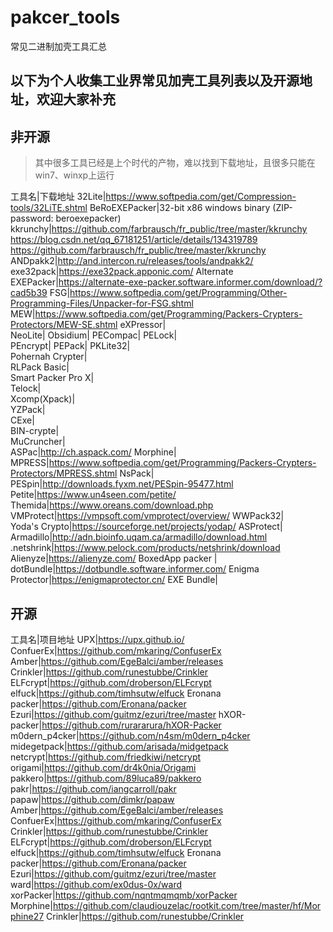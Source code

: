 # pakcer_tools
常见二进制加壳工具汇总
## 以下为个人收集工业界常见加壳工具列表以及开源地址，欢迎大家补充
## 非开源
> 其中很多工具已经是上个时代的产物，难以找到下载地址，且很多只能在win7、winxp上运行

工具名|下载地址
32Lite|https://www.softpedia.com/get/Compression-tools/32LiTE.shtml
BeRoEXEPacker|32-bit x86 windows binary (ZIP-password: beroexepacker)
kkrunchy|https://github.com/farbrausch/fr_public/tree/master/kkrunchy	https://blog.csdn.net/qq_67181251/article/details/134319789			https://github.com/farbrausch/fr_public/tree/master/kkrunchy
ANDpakk2|http://and.intercon.ru/releases/tools/andpakk2/
exe32pack|https://exe32pack.apponic.com/
Alternate EXEPacker|https://alternate-exe-packer.software.informer.com/download/?cad5b39
FSG|https://www.softpedia.com/get/Programming/Other-Programming-Files/Unpacker-for-FSG.shtml
MEW|https://www.softpedia.com/get/Programming/Packers-Crypters-Protectors/MEW-SE.shtml
eXPressor|		
NeoLite|
Obsidium|
PECompac|
PELock|		
PEncrypt|
PEPack|	
PKLite32|			
Pohernah Crypter|		
RLPack Basic|			
Smart Packer Pro X|			
Telock|				
Xcomp(Xpack)|				
YZPack|					
CExe|					
BIN-crypte|				
MuCruncher|					
ASPac|http://ch.aspack.com/
Morphine|					
MPRESS|https://www.softpedia.com/get/Programming/Packers-Crypters-Protectors/MPRESS.shtml
NsPack|
PESpin|http://downloads.fyxm.net/PESpin-95477.html
Petite|https://www.un4seen.com/petite/
Themida|https://www.oreans.com/download.php
VMProtect|https://vmpsoft.com/vmprotect/overview/
WWPack32|					
Yoda's Crypto|https://sourceforge.net/projects/yodap/
ASProtect|					
Armadillo|http://adn.bioinfo.uqam.ca/armadillo/download.html
.netshrink|https://www.pelock.com/products/netshrink/download
Alienyze|https://alienyze.com/
BoxedApp packer	|				
dotBundle|https://dotbundle.software.informer.com/
Enigma Protector|https://enigmaprotector.cn/
EXE Bundle|
## 开源
工具名|项目地址
UPX|https://upx.github.io/
ConfuerEx|https://github.com/mkaring/ConfuserEx
Amber|https://github.com/EgeBalci/amber/releases
Crinkler|https://github.com/runestubbe/Crinkler
ELFcrypt|https://github.com/droberson/ELFcrypt
elfuck|https://github.com/timhsutw/elfuck
Eronana packer|https://github.com/Eronana/packer
Ezuri|https://github.com/guitmz/ezuri/tree/master
hXOR-packer|https://github.com/rurararura/hXOR-Packer
m0dern_p4cker|https://github.com/n4sm/m0dern_p4cker
midegetpack|https://github.com/arisada/midgetpack
netcrypt|https://github.com/friedkiwi/netcrypt
origami|https://github.com/dr4k0nia/Origami
pakkero|https://github.com/89luca89/pakkero
pakr|https://github.com/iangcarroll/pakr
papaw|https://github.com/dimkr/papaw
Amber|https://github.com/EgeBalci/amber/releases
ConfuerEx|https://github.com/mkaring/ConfuserEx
Crinkler|https://github.com/runestubbe/Crinkler
ELFcrypt|https://github.com/droberson/ELFcrypt
elfuck|https://github.com/timhsutw/elfuck
Eronana packer|https://github.com/Eronana/packer
Ezuri|https://github.com/guitmz/ezuri/tree/master
ward|https://github.com/ex0dus-0x/ward
xorPacker|https://github.com/nqntmqmqmb/xorPacker
Morphine|https://github.com/claudiouzelac/rootkit.com/tree/master/hf/Morphine27
Crinkler|https://github.com/runestubbe/Crinkler
